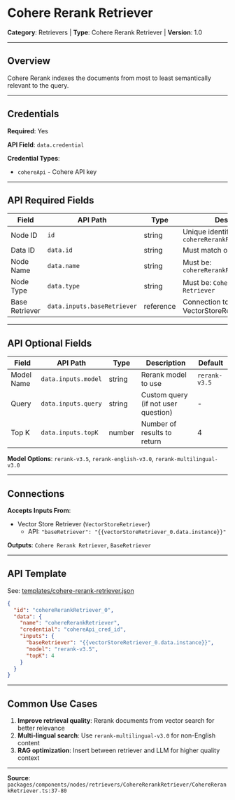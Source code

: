 # Cohere Rerank Retriever

**Category**: Retrievers | **Type**: Cohere Rerank Retriever | **Version**: 1.0

---

## Overview

Cohere Rerank indexes the documents from most to least semantically relevant to the query.

---

## Credentials

**Required**: Yes

**API Field**: `data.credential`

**Credential Types**:
- `cohereApi` - Cohere API key

---

## API Required Fields

| Field | API Path | Type | Description | Default |
|-------|----------|------|-------------|---------|
| Node ID | `id` | string | Unique identifier: `cohereRerankRetriever_{index}` | - |
| Data ID | `data.id` | string | Must match outer `id` | - |
| Node Name | `data.name` | string | Must be: `cohereRerankRetriever` | - |
| Node Type | `data.type` | string | Must be: `Cohere Rerank Retriever` | - |
| Base Retriever | `data.inputs.baseRetriever` | reference | Connection to VectorStoreRetriever | - |

---

## API Optional Fields

| Field | API Path | Type | Description | Default |
|-------|----------|------|-------------|---------|
| Model Name | `data.inputs.model` | string | Rerank model to use | `rerank-v3.5` |
| Query | `data.inputs.query` | string | Custom query (if not user question) | - |
| Top K | `data.inputs.topK` | number | Number of results to return | 4 |

**Model Options**: `rerank-v3.5`, `rerank-english-v3.0`, `rerank-multilingual-v3.0`

---

## Connections

**Accepts Inputs From**:
- Vector Store Retriever (`VectorStoreRetriever`)
  - API: `"baseRetriever": "{{vectorStoreRetriever_0.data.instance}}"`

**Outputs**: `Cohere Rerank Retriever`, `BaseRetriever`

---

## API Template

See: [templates/cohere-rerank-retriever.json](../templates/cohere-rerank-retriever.json)

```json
{
  "id": "cohereRerankRetriever_0",
  "data": {
    "name": "cohereRerankRetriever",
    "credential": "cohereApi_cred_id",
    "inputs": {
      "baseRetriever": "{{vectorStoreRetriever_0.data.instance}}",
      "model": "rerank-v3.5",
      "topK": 4
    }
  }
}
```

---

## Common Use Cases

1. **Improve retrieval quality**: Rerank documents from vector search for better relevance
2. **Multi-lingual search**: Use `rerank-multilingual-v3.0` for non-English content
3. **RAG optimization**: Insert between retriever and LLM for higher quality context

---

**Source**: `packages/components/nodes/retrievers/CohereRerankRetriever/CohereRerankRetriever.ts:37-80`